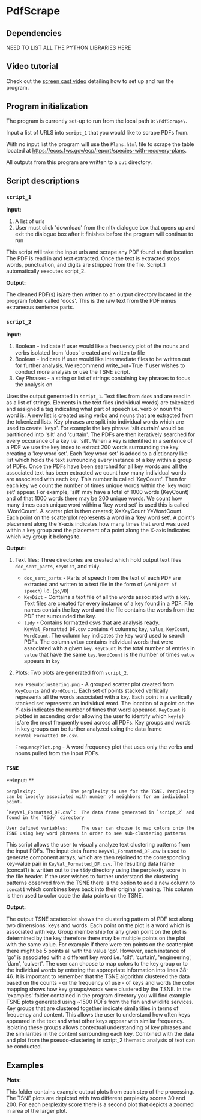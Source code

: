 # PdfScrape

## Dependencies
NEED TO LIST ALL THE PYTHON LIBRARIES HERE

## Video tutorial

Check out the [screen cast video](https://github.com/COMET-NLP-Group/Repository/blob/main/PdfScrapeTutorial-2021-05-27.mp4) detailing how to set up and run the program.

## Program initialization

The program is currently set-up to run from the local path `D:\PdfScrape\`. 

Input a list of URLS into `script_1` that
you would like to scrape PDFs from. 

With no input list the program will use the `Plans.html`
file to scrape the table located at https://ecos.fws.gov/ecp/report/species-with-recovery-plans.

All outputs from this program are written to a `out` directory.

## Script descriptions

### `script_1`

**Input:**
1. A list of urls
2. User must click 'download' from the nltk dialogue box that opens up and exit the dialogue box after it finishes
   before the program will continue to run

This script will take the input urls and scrape any PDF found at that location. The PDF is read in and text 
extracted. Once the text is extracted stops words, punctuation, and digits are stripped from the file.
Script_1 automatically executes script_2.

**Output:**

The cleaned PDF(s) is/are then written to an output directory located in the program folder called 'docs'.
This is the raw text from the PDF minus extraneous sentence parts. 

### `script_2`

**Input:**
1. Boolean - indicate if user would like a frequency plot of the nouns and verbs isolated from 'docs' created and written to file
2. Boolean - indicate if user would like intermediate files to be written out for further analysis. We recommend write_out=True if
	     user wishes to conduct more analysis or use the TSNE script.
3. Key Phrases - a string or list of strings containing key phrases to focus the analysis on

Uses the output generated in `script_1`. Text files from `docs` and are read in as a list of strings. Elements
in the text files (individual words) are tokenized and assigned a tag indicating what part of speech i.e. verb or noun
the word is. A new list is created using verbs and nouns that are extracted from the tokenized lists. Key phrases are
split into individual words which are used to create 'keys'. For example the key phrase 'silt curtain' would be partitioned
into 'silt' and 'curtain'. The PDFs are then iteratively searched for every occurance of a key i.e. 'silt'. When a key is 
identified in a sentence of a PDF we use the key index to extract 200 words surrounding the key creating a 'key word set'.
Each 'key word set' is added to a dictionary like list which holds the text surrounding every instance of a key within
a group of PDFs. Once the PDFs have been searched for all key words and all the associated text has been extracted we count
how many individual words are associated with each key. This number is called 'KeyCount'. Then for each key we count the
number of times unique words within the 'key word set' appear. For example, 'silt' may have a total of 1000 words (KeyCount) 
and of that 1000 words there may be 200 unique words. We count how many times each unique word within a 'key word set' is used
this is called 'WordCount'. A scatter plot is then created; X=KeyCount Y=WordCount. Each point on the scatterplot represents a
word in a 'key word set'. A point's placement along the Y-axis indicates how many times that word was used within a key group and
the placement of a point along the X-axis indicates which key group it belongs to. 

**Output:**
1. Text files: Three directories are created which hold output text files `doc_sent_parts`, `KeyDict`, and `tidy`. 
	+ `doc_sent_parts` - Parts of speech from the text of each PDF are extracted and written to a text file in the 
			   form of (`word`,`part of speech`) i.e. (`go`,`VB`) 
	+ `KeyDict` 	 - Contains a text file of all the words associated with a key. Text files are created for every instance
		    	   of a key found in a PDF. File names contain the key word and the file contains the words from the PDF
		    	   that surrounded the key.
	+ `tidy` 		 - Contains formatted csvs that are analysis ready. `KeyVal_Formatted_DF.csv` contains 4 columns; `key`,
			   `value`, `KeyCount`, `WordCount`. The column `key` indicates the key word used to search PDFs. The column
			   `value` contains individual words that were associated with a given `key`. `KeyCount` is the total number
			   of entries in `value` that have the same `key`. `WordCount` is the number of times `value` appears in `key`

2. Plots: Two plots are generated from `script_2`.
	
	`Key_PseudoClustering.png` - 	A grouped scatter plot created from `KeyCounts` and `WordCount`. Each set of points stacked vertically
					represents all the words associated with a `key`. Each point in a vertically stacked set represents an
					individual word. The location of a point on the Y-axis indicates the number of times that word appeared.
					`KeyCount` is plotted in ascending order allowing the user to identify which `key(s)` is/are the most frequently 
					used across all PDFs. Key groups and words in key groups can be further analyzed using the data frame 
					`KeyVal_Formatted_DF.csv`.

	`FrequencyPlot.png`	   -	A word frequency plot that uses only the verbs and nouns pulled from the input PDFs. 	

### `TSNE`

**Input: **

	perplexity: 			The perplexity to use for the TSNE. Perplexity can be loosely associated with number of neighbors for an individual point.

	`KeyVal_Formatted_DF.csv`: 	The data frame generated in `script_2` and found in the `tidy` directory

	User defined variables:		The user can choose to map colors onto the TSNE using key word phrases in order to see sub-clustering patterns

This script allows the user to visually analyze text clustering patterns from the input PDFs. The input data frame `KeyVal_Formatted_DF.csv` is used to 
generate component arrays, which are then rejoined to the corresponding key-value pair in `KeyVal_Formatted_DF.csv`. The resulting data frame (concat1) is written
out to the `tidy` directory using the perplexity score in the file header. If the user wishes to further understand the clustering patterns observed from the TSNE
there is the option to add a new column to `concat1` which combines keys back into their original phrasing. This column is then used to color code the data points
on the TSNE. 

**Output:**
	
The output TSNE scatterplot shows the clustering pattern of PDF text along two dimensions: keys and words. Each point on the plot is a word which is 
			associated with key. Group membership for any given point on the plot is determined by the key therefore there may be multiple points on 
			the plot with the same value. For example if there were ten points on the scatterplot there might be 5 points all with the value 'go'. 
			However, each instance of 'go' is associated with a different key word i.e. 'silt', 'curtain', 'engineering', 'dam', 'culvert'. The user
			can choose to map colors to the key group or to the individual words by entering the appropriate information into lines 38-46. It is important
			to remember that the TSNE algorithm clustered the data based on the counts - or the frequency of use - of keys and words the color mapping shows
			how key groups/words were clustered by the TSNE. In the 'examples' folder contained in the program directory you will find example TSNE plots generated 
			using ~1500 PDFs from the fish and wildlife services. Key groups that are clustered together indicate similarities in terms of frequency and content. This
			allows the user to understand how often keys appeared in the text and what other keys appear with similar frequency. Isolating these groups allows contextual
			understanding of key phrases and the similarities in the content surrounding each key. Combined with the data and plot from the pseudo-clustering in script_2
			thematic analysis of text can be conducted.

## Examples

**Plots:**	

This folder contains example output plots from each step of the processing. The TSNE plots are depicted with two different perplexity scores 30 and 200. For each perplexity score there is a second plot that depicts a zoomed in area of the larger plot.

